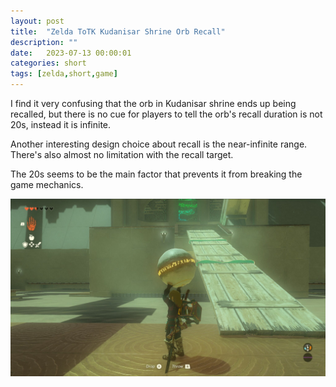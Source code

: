 ```yaml
---
layout: post
title:  "Zelda ToTK Kudanisar Shrine Orb Recall"
description: ""
date:   2023-07-13 00:00:01
categories: short
tags: [zelda,short,game]
---
```


I find it very confusing that the orb in Kudanisar shrine ends up being recalled, but there is no cue for players to tell the orb's recall duration is not 20s, instead it is infinite.

Another interesting design choice about recall is the near-infinite range. There's also almost no limitation with the recall target.

The 20s seems to be the main factor that prevents it from breaking the game mechanics.

![zelda](/images/zelda-kudanisar-shrine-orb.jpg)